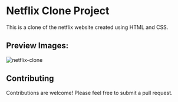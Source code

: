 # Netflix Clone Project

This is a clone of the netflix website created using HTML and CSS. 

## Preview Images:
![netflix-clone](https://github.com/suhanigoel24/Netflix-clone/assets/165935293/044e45ca-0cf9-48cb-8ce4-de0f86adcd90)


## Contributing
Contributions are welcome! Please feel free to submit a pull request.
